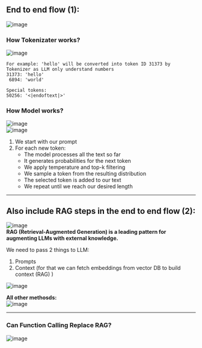 ## End to end flow (1):  
![image](https://github.com/user-attachments/assets/e5be7bb4-8793-4de5-a6af-f173aa2b9c4f)    

### How Tokenizater works?  
![image](https://github.com/user-attachments/assets/12c6eea7-2f6d-4203-88d6-dc892241a0b4)    

```
For example: 'hello' will be converted into token ID 31373 by Tokenizer as LLM only understand numbers     
31373: 'hello'    
 6894: 'world'

Special tokens:
50256: '<|endoftext|>'
```

### How Model works?    
![image](https://github.com/user-attachments/assets/3eef2074-fd69-47cd-8af0-36bab384a127)    
![image](https://github.com/user-attachments/assets/fc45709e-33f2-4f8a-a399-f7739043edef)    
1. We start with our prompt
2. For each new token:
   - The model processes all the text so far
   - It generates probabilities for the next token
   - We apply temperature and top-k filtering
   - We sample a token from the resulting distribution
   - The selected token is added to our text
   - We repeat until we reach our desired length

---

## Also include RAG steps in the end to end flow (2):   
![image](https://github.com/user-attachments/assets/5ede2a2e-beee-441b-9092-e0466a3ed9fc)   
**RAG (Retrieval-Augmented Generation) is a leading pattern for augmenting LLMs with external knowledge.**

We need to pass 2 things to LLM:  
 1. Prompts
 2. Context (for that we can fetch embeddings from vector DB to build context (RAG) )      

![image](https://github.com/user-attachments/assets/48ab2702-0fcb-4acf-9eaa-3b585bccfca9)      

**All other methosds:**    
![image](https://github.com/user-attachments/assets/3be68016-bd6c-43fd-9f0f-1f7af14319bd)    

---

### Can Function Calling Replace RAG?   
![image](https://github.com/user-attachments/assets/2d33a0e9-dacf-4700-b92a-b5e423ade8f4)


  
